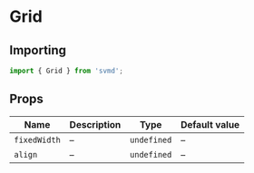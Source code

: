# Grid
## Importing
```js
import { Grid } from 'svmd';
```
## Props
| Name | Description | Type | Default value
| - | - | - | -
| `fixedWidth` | &ndash; | `undefined` | &ndash;
| `align` | &ndash; | `undefined` | &ndash;
